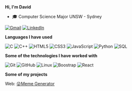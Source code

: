 **Hi, I'm David**

-   :mortar_board: Computer Science Major UNSW - Sydney

[![Gmail](https://img.shields.io/badge/-GMAIL-D14836?style=for-the-badge&logo=gmail&logoColor=white)](mailto:davidnguyen4898@gmail.com)
[![LinkedIn](https://img.shields.io/badge/-LINKEDIN-0077B5?style=for-the-badge&logo=linkedin&logoColor=white)](https://www.linkedin.com/in/davidnguyen4898/)

**Languages I have used**

![C](https://img.shields.io/badge/-C-000000?style=flat&logo=C)
![C++](https://img.shields.io/badge/-C++-000000?style=flat&logo=C%2B%2B&logoColor=00599C)
![HTML5](https://img.shields.io/badge/-HTML5-000000?style=flat&logo=HTML5)
![CSS3](https://img.shields.io/badge/-CSS3-000000?style=flat&logo=CSS3)
![JavaScript](https://img.shields.io/badge/-JavaScript-000000?style=flat&logo=javascript)
![Python](https://img.shields.io/badge/-Python-000000?style=flat&logo=python)
![SQL](https://img.shields.io/badge/-SQL-000000?style=flat&logo=MySQL)

**Some of the technologies I have worked with**

![Git](https://img.shields.io/badge/-Git-000000?style=flat&logo=git&logoColor=F05032)
![GitHub](https://img.shields.io/badge/-GitHub-000000?style=flat&logo=github&logoColor=FFFFFF)
![Linux](https://img.shields.io/badge/-Linux-000000?style=flat&logo=linux&logoColor=FCC624)
![Boostrap](https://img.shields.io/badge/-Bootstrap-000000?style=flat&logo=Bootstrap)
![React](https://img.shields.io/badge/-React-000000?style=flat&logo=React&logoColor=61DAFB)
<!---
![Node.js](https://img.shields.io/badge/-Node.js-000000?style=flat&logo=node.js&logoColor=339933)
![Express.js](https://img.shields.io/badge/-Express.js-000000?style=flat&logo=express.js&logoColor=61DAFB)
![MongoDB](https://img.shields.io/badge/-MongoDB-000000?style=flat&logo=MongoDB)
![AWS](https://img.shields.io/badge/-AWS-000000?style=flat&logo=amazon-aws&logoColor=F05032)
-->

**Some of my projects**

Web: 
[😜Meme Generator](davenyen.github.io)
